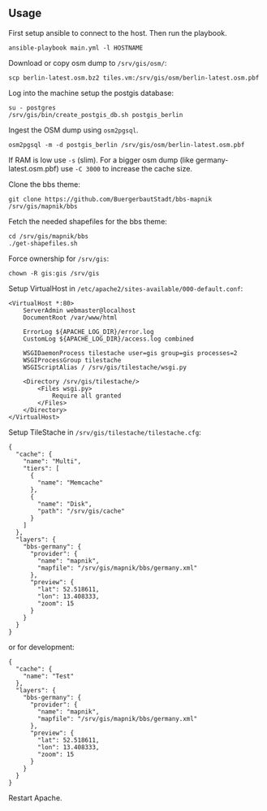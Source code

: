 Usage
-----

First setup ansible to connect to the host. Then run the playbook.

```
ansible-playbook main.yml -l HOSTNAME
```

Download or copy osm dump to `/srv/gis/osm/`:

```
scp berlin-latest.osm.bz2 tiles.vm:/srv/gis/osm/berlin-latest.osm.pbf
```

Log into the machine setup the postgis database:

```
su - postgres
/srv/gis/bin/create_postgis_db.sh postgis_berlin
```

Ingest the OSM dump using `osm2pgsql`.

```
osm2pgsql -m -d postgis_berlin /srv/gis/osm/berlin-latest.osm.pbf
```

If RAM is low use `-s` (slim). For a bigger osm dump (like germany-latest.osm.pbf) use `-C 3000` to increase the cache size.

Clone the bbs theme:

```
git clone https://github.com/BuergerbautStadt/bbs-mapnik /srv/gis/mapnik/bbs
```

Fetch the needed shapefiles for the bbs theme:

```
cd /srv/gis/mapnik/bbs
./get-shapefiles.sh
```

Force ownership for `/srv/gis`:

```
chown -R gis:gis /srv/gis
```

Setup VirtualHost in `/etc/apache2/sites-available/000-default.conf`:

```
<VirtualHost *:80>
    ServerAdmin webmaster@localhost
    DocumentRoot /var/www/html

    ErrorLog ${APACHE_LOG_DIR}/error.log
    CustomLog ${APACHE_LOG_DIR}/access.log combined

    WSGIDaemonProcess tilestache user=gis group=gis processes=2
    WSGIProcessGroup tilestache
    WSGIScriptAlias / /srv/gis/tilestache/wsgi.py

    <Directory /srv/gis/tilestache/>
        <Files wsgi.py>
            Require all granted
        </Files>
    </Directory>
</VirtualHost>
```

Setup TileStache in `/srv/gis/tilestache/tilestache.cfg`:

```
{
  "cache": {
    "name": "Multi",
    "tiers": [
      {
        "name": "Memcache"
      },
      {
        "name": "Disk",
        "path": "/srv/gis/cache"
      }
    ]
  },
  "layers": {
    "bbs-germany": {
      "provider": {
        "name": "mapnik",
        "mapfile": "/srv/gis/mapnik/bbs/germany.xml"
      },
      "preview": {
        "lat": 52.518611,
        "lon": 13.408333,
        "zoom": 15
      }
    }
  }
}
```

or for development:

```
{
  "cache": {
    "name": "Test"
  },
  "layers": {
    "bbs-germany": {
      "provider": {
        "name": "mapnik",
        "mapfile": "/srv/gis/mapnik/bbs/germany.xml"
      },
      "preview": {
        "lat": 52.518611,
        "lon": 13.408333,
        "zoom": 15
      }
    }
  }
}

```

Restart Apache.
